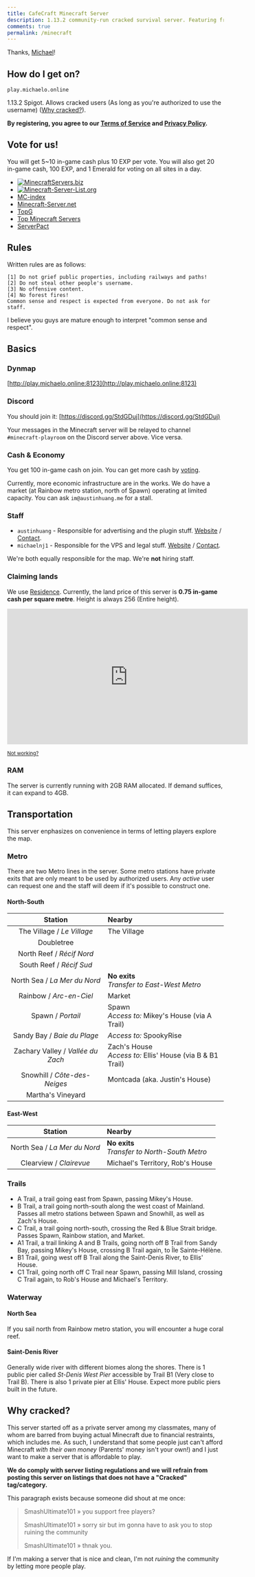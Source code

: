 ```yaml
---
title: CafeCraft Minecraft Server
description: 1.13.2 community-run cracked survival server. Featuring friendly staff and a map with a town feel!
comments: true
permalink: /minecraft
---
```


Thanks, [Michael](http://michaelo.online)!

## How do I get on?
`play.michaelo.online`

1.13.2 Spigot. Allows cracked users (As long as you're authorized to use the username) ([Why cracked?](#why-cracked)).

**By registering, you agree to our [Terms of Service](https://michaelo.online/minecraft-tos.html) and [Privacy Policy](https://michaelo.online/minecraft-privacy-policy.html).**

## Vote for us!
You will get 5~10 in-game cash plus 10 EXP per vote. You will also get 20 in-game cash, 100 EXP, and 1 Emerald for voting on all sites in a day.

* [![MinecraftServers.biz](https://minecraftservers.biz/vote2.gif)](https://minecraftservers.biz/servers/142897/vote/)
* [![Minecraft-Server-List.org](http://www.minecraft-servers-list.org/images/minecraft-servers.png)](http://www.minecraft-servers-list.org/index.php?a=in&u=austinhuang)
* [MC-index](https://www.minecraft-index.com/46982-cafecraft-1-13-2/vote)
* [Minecraft-Server.net](https://minecraft-server.net/vote/austinhuang/)
* [TopG](https://topg.org/Minecraft/in-453748)
* [Top Minecraft Servers](https://topminecraftservers.org/vote/4563)
* [ServerPact](https://www.serverpact.com/vote-30262)

## Rules
Written rules are as follows:

```
[1] Do not grief public properties, including railways and paths!
[2] Do not steal other people's username.
[3] No offensive content.
[4] No forest fires!
Common sense and respect is expected from everyone. Do not ask for staff.
```
I believe you guys are mature enough to interpret "common sense and respect".

## Basics
### Dynmap
[http://play.michaelo.online:8123](http://play.michaelo.online:8123)

### Discord
You should join it: [https://discord.gg/StdGDuj](https://discord.gg/StdGDuj)

Your messages in the Minecraft server will be relayed to channel `#minecraft-playroom` on the Discord server above. Vice versa.

### Cash & Economy
You get 100 in-game cash on join. You can get more cash by [voting](#vote-for-us).

Currently, more economic infrastructure are in the works. We do have a market (at Rainbow metro station, north of Spawn) operating at limited capacity. You can ask `im@austinhuang.me` for a stall.

### Staff

* `austinhuang` - Responsible for advertising and the plugin stuff. [Website](./) / [Contact](./contact).
* `michaelnj1` - Responsible for the VPS and legal stuff. [Website](https://michaelo.online/) / [Contact](https://michaelo.online/Contact-Me/).

We're both equally responsible for the map. We're **not** hiring staff.

### Claiming lands
We use [Residence](https://www.spigotmc.org/resources/residence.11480/). Currently, the land price of this server is **0.75 in-game cash per square metre**. Height is always 256 (Entire height).

<iframe width="560" height="315" src="https://www.youtube-nocookie.com/embed/-cP6beAUVC8" frameborder="0" allow="accelerometer; autoplay; encrypted-media; gyroscope; picture-in-picture" allowfullscreen></iframe>
  
<small><a href="https://www.youtube.com/watch?v=-cP6beAUVC8">Not working?</a></small>
### RAM
The server is currently running with 2GB RAM allocated. If demand suffices, it can expand to 4GB.

## Transportation
This server enphasizes on convenience in terms of letting players explore the map.

### Metro
There are two Metro lines in the server. Some metro stations have private exits that are only meant to be used by authorized users. Any *active* user can request one and the staff will deem if it's possible to construct one.

#### North-South

<table>
<thead>
<tr>
<th align="center">Station</th>
<th align="left">Nearby</th>
</tr>
</thead>
<tbody>
<tr>
<td align="center">The Village / <em>Le Village</em></td>
<td align="left">The Village</td>
</tr>
<tr>
<td align="center">Doubletree</em></td>
<td align="left"></td>
</tr>
<tr>
<td align="center">North Reef / <em>Récif Nord</em></td>
<td align="left"></td>
</tr>
<tr>
<td align="center">South Reef / <em>Récif Sud</em></td>
<td align="left"></td>
</tr>
<tr>
<td align="center">North Sea / <em>La Mer du Nord</em></td>
<td align="left"><strong>No exits</strong><br><em>Transfer to East-West Metro</em></td>
</tr>
<tr>
<td align="center">Rainbow / <em>Arc-en-Ciel</em></td>
<td align="left">Market</td>
</tr>
<tr>
<td align="center">Spawn / <em>Portail</em></td>
<td align="left">Spawn<br><em>Access to:</em> Mikey's House (via A Trail)</td>
</tr>
<tr>
<td align="center">Sandy Bay / <em>Baie du Plage</em></td>
<td align="left"><em>Access to:</em> SpookyRise</td>
</tr>
<tr>
<td align="center">Zachary Valley / <em>Vallée du Zach</em></td>
<td align="left">Zach's House<br><em>Access to:</em> Ellis' House (via B &amp; B1 Trail)</td>
</tr>
<tr>
<td align="center">Snowhill / <em>Côte-des-Neiges</em></td>
<td align="left">Montcada (aka. Justin's House)</td>
</tr>
<tr>
<td align="center">Martha's Vineyard</td>
<td align="left"></td>
</tr>
</tbody>
</table>

#### East-West

<table>
<thead>
<tr>
<th align="center">Station</th>
<th align="left">Nearby</th>
</tr>
</thead>
<tbody>
<tr>
<td align="center">North Sea / <em>La Mer du Nord</em></td>
<td align="left"><b>No exits</b><br><em>Transfer to North-South Metro</em></td>
</tr>
<tr>
<td align="center">Clearview / <em>Clairevue</em></td>
<td align="left">Michael's Territory, Rob's House</td>
</tr>
</tbody>
</table>

### Trails

* A Trail, a trail going east from Spawn, passing Mikey's House.
* B Trail, a trail going north-south along the west coast of Mainland. Passes all metro stations between Spawn and Snowhill, as well as Zach's House.
* C Trail, a trail going north-south, crossing the Red & Blue Strait bridge. Passes Spawn, Rainbow station, and Market.
* A1 Trail, a trail linking A and B Trails, going north off B Trail from Sandy Bay, passing Mikey's House, crossing B Trail again, to Île Sainte-Hélène.
* B1 Trail, going west off B Trail along the Saint-Denis River, to Ellis' House.
* C1 Trail, going north off C Trail near Spawn, passing Mill Island, crossing C Trail again, to Rob's House and Michael's Territory.
### Waterway
#### North Sea
If you sail north from Rainbow metro station, you will encounter a huge coral reef.
#### Saint-Denis River
Generally wide river with different biomes along the shores. There is 1 public pier called *St-Denis West Pier* accessible by Trail B1 (Very close to Trail B). There is also 1 private pier at Ellis' House. Expect more public piers built in the future.

## Why cracked?
This server started off as a private server among my classmates, many of whom are barred from buying actual Minecraft due to financial restraints, which includes me. As such, I understand that some people just can't afford Minecraft *with their own money* (Parents' money isn't your own!) and I just want to make a server that is affordable to play.

**We do comply with server listing regulations and we will refrain from posting this server on listings that does not have a "Cracked" tag/category.**

This paragraph exists because someone did shout at me once:

> SmashUltimate101 » you support free players?
>
> SmashUltimate101 » sorry sir but im gonna have to ask you to stop ruining the community
>
> SmashUltimate101 » thnak you.

If I'm making a server that is nice and clean, I'm not *ruining* the community by letting more people play.
